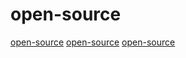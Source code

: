 # open-source

[open-source](https://github.com/espertechinc/esper)
[open-source](https://github.com/Lissy93/personal-security-checklist)
[open-source](https://github.com/google/xls)
